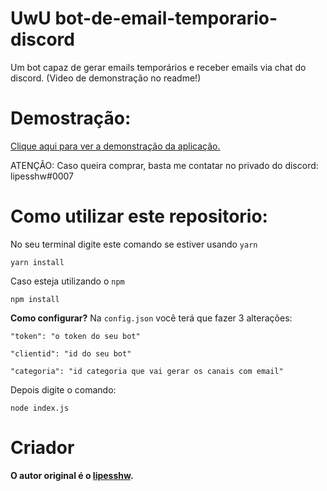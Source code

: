 # UwU bot-de-email-temporario-discord
Um bot capaz de gerar emails temporários e receber emails via chat do discord. (Video de demonstração no readme!)


# Demostração:

[Clique aqui para ver a demonstração da aplicação.](https://www.youtube.com/watch?v=p9_IOVXzbIk)


ATENÇÃO: Caso queira comprar, basta me contatar no privado do discord: lipesshw#0007



# Como utilizar este repositorio:

No seu terminal digite este comando se estiver usando `yarn`
```
yarn install
````

Caso esteja utilizando o `npm`
```
npm install
```

**Como configurar?**
Na `config.json` você terá que fazer 3 alterações:


    "token": "o token do seu bot"
    
    "clientid": "id do seu bot"
    
    "categoria": "id categoria que vai gerar os canais com email"
    


Depois digite o comando:
```
node index.js
```

# Criador 
**O autor original é o [lipesshw](https://github.com/lipesshw).**
